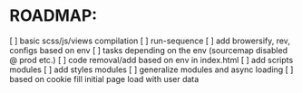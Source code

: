 # ROADMAP:
  [ ] basic scss/js/views compilation
  [ ] run-sequence
  [ ] add browersify, rev, configs based on env
  [ ] tasks depending on the env (sourcemap disabled @ prod etc.)
  [ ] code removal/add based on env in index.html
  [ ] add scripts modules
  [ ] add styles modules
  [ ] generalize modules and async loading
  [ ] based on cookie fill initial page load with user data

